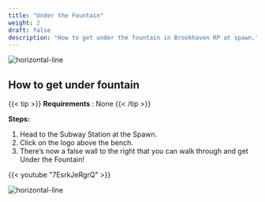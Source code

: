 ```yaml
---
title: "Under the Fountain"
weight: 2
draft: false
description: "How to get under the fountain in Brookhaven RP at spawn."
---
```



![horizontal-line](/images/green-line.png)

## How to get under fountain
{{< tip >}}
**Requirements** : None
{{< /tip >}}

**Steps:**
1. Head to the Subway Station at the Spawn.
1. Click on the logo above the bench.
1. There’s now a false wall to the right that you can walk through and get Under the Fountain!

{{< youtube "7EsrkJeRgrQ" >}}

![horizontal-line](/images/green-line.png)